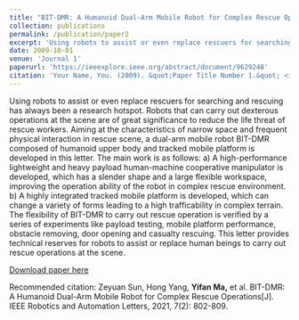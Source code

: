```yaml
---
title: "BIT-DMR: A Humanoid Dual-Arm Mobile Robot for Complex Rescue Operations"
collection: publications
permalink: /publication/paper2
excerpt: 'Using robots to assist or even replace rescuers for searching and rescuing has always been a research hotspot. Robots that can carry out dexterous operations at the scene are of great significance to reduce the life threat of rescue workers. Aiming at the characteristics of narrow space and frequent physical interaction in rescue scene, a dual-arm mobile robot BIT-DMR composed of humanoid upper body and tracked mobile platform is developed in this letter. The main work is as follows: a) A high-performance lightweight and heavy payload human-machine cooperative manipulator is developed, which has a slender shape and a large flexible workspace, improving the operation ability of the robot in complex rescue environment. b) A highly integrated tracked mobile platform is developed, which can change a variety of forms leading to a high trafficability in complex terrain. The flexibility of BIT-DMR to carry out rescue operation is verified by a series of experiments like payload testing, mobile platform performance, obstacle removing, door opening and casualty rescuing. This letter provides technical reserves for robots to assist or replace human beings to carry out rescue operations at the scene.'
date: 2009-10-01
venue: 'Journal 1'
paperurl: 'https://ieeexplore.ieee.org/abstract/document/9629248'
citation: 'Your Name, You. (2009). &quot;Paper Title Number 1.&quot; <i>Journal 1</i>. 1(1).'
---
```

Using robots to assist or even replace rescuers for searching and rescuing has always been a research hotspot. Robots that can carry out dexterous operations at the scene are of great significance to reduce the life threat of rescue workers. Aiming at the characteristics of narrow space and frequent physical interaction in rescue scene, a dual-arm mobile robot BIT-DMR composed of humanoid upper body and tracked mobile platform is developed in this letter. The main work is as follows: a) A high-performance lightweight and heavy payload human-machine cooperative manipulator is developed, which has a slender shape and a large flexible workspace, improving the operation ability of the robot in complex rescue environment. b) A highly integrated tracked mobile platform is developed, which can change a variety of forms leading to a high trafficability in complex terrain. The flexibility of BIT-DMR to carry out rescue operation is verified by a series of experiments like payload testing, mobile platform performance, obstacle removing, door opening and casualty rescuing. This letter provides technical reserves for robots to assist or replace human beings to carry out rescue operations at the scene.

[Download paper here](https://ieeexplore.ieee.org/abstract/document/9629248)

Recommended citation: Zeyuan Sun, Hong Yang, **Yifan Ma,** et al. BIT-DMR: A Humanoid Dual-Arm Mobile Robot for Complex Rescue Operations[J]. IEEE Robotics and Automation Letters, 2021, 7(2): 802-809.